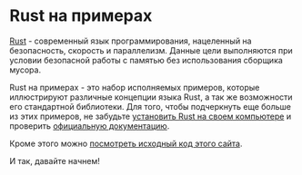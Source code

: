 # Rust на примерах

[Rust][rust] - современный язык программирования, нацеленный на безопасность, 
скорость и параллелизм. Данные цели выполняются при условии безопасной работы с памятью
без использования сборщика мусора.

Rust на примерах - это набор исполняемых примеров, которые иллюстрируют различные
концепции языка Rust, а так же возможности его стандартной библиотеки. Для того, чтобы подчеркнуть
еще больше из этих примеров, не забудьте [установить Rust на своем компьютере][install] и 
проверить [официальную документацию][std]. 

Кроме этого можно [посмотреть исходный код этого сайта][home].

И так, давайте начнем!

[rust]: http://www.rust-lang.org/
[install]: http://www.rust-lang.org/install.html
[std]: http://doc.rust-lang.org/std/
[home]: https://github.com/rust-lang/rust-by-example
